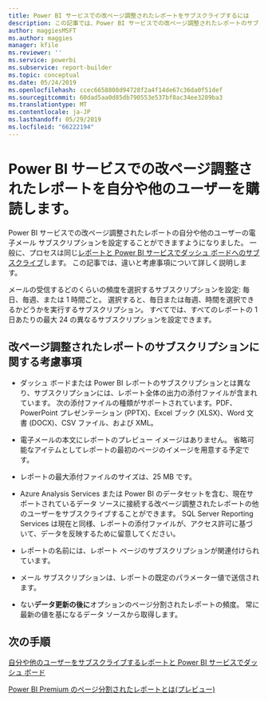 ```yaml
---
title: Power BI サービスでの改ページ調整されたレポートをサブスクライブするには
description: この記事では、Power BI サービスでの改ページ調整されたレポートのサブスクライブについて留意すべき点について説明します。
author: maggiesMSFT
ms.author: maggies
manager: kfile
ms.reviewer: ''
ms.service: powerbi
ms.subservice: report-builder
ms.topic: conceptual
ms.date: 05/24/2019
ms.openlocfilehash: ccec6658808d94728f2a4f14de67c36da0f51def
ms.sourcegitcommit: 60dad5aa0d85db790553e537bf8ac34ee3289ba3
ms.translationtype: MT
ms.contentlocale: ja-JP
ms.lasthandoff: 05/29/2019
ms.locfileid: "66222194"
---
```

# <a name="subscribe-yourself-and-others-to-paginated-reports-in-the-power-bi-service"></a>Power BI サービスでの改ページ調整されたレポートを自分や他のユーザーを購読します。 

Power BI サービスでの改ページ調整されたレポートの自分や他のユーザーの電子メール サブスクリプションを設定することができますようになりました。 一般に、プロセスは同じ[レポートと Power BI サービスでダッシュ ボードへのサブスクライブ](service-report-subscribe.md)します。 この記事では、違いと考慮事項について詳しく説明します。 

メールの受信するどのくらいの頻度を選択するサブスクリプションを設定: 毎日、毎週、または 1 時間ごと。 選択すると、毎日または毎週、時間を選択できるかどうかを実行するサブスクリプション。 すべてでは、すべてのレポートの 1 日あたりの最大 24 の異なるサブスクリプションを設定できます。 

## <a name="considerations-for-paginated-report-subscriptions"></a>改ページ調整されたレポートのサブスクリプションに関する考慮事項 

- ダッシュ ボードまたは Power BI レポートのサブスクリプションとは異なり、サブスクリプションには、レポート全体の出力の添付ファイルが含まれています。  次の添付ファイルの種類がサポートされています。PDF、PowerPoint プレゼンテーション (PPTX)、Excel ブック (XLSX)、Word 文書 (DOCX)、CSV ファイル、および XML。

- 電子メールの本文にレポートのプレビュー イメージはありません。  省略可能なアイテムとしてレポートの最初のページのイメージを用意する予定です。 

- レポートの最大添付ファイルのサイズは、25 MB です。 

- Azure Analysis Services または Power BI のデータセットを含む、現在サポートされているデータ ソースに接続する改ページ調整されたレポートの他のユーザーをサブスクライブすることができます。 SQL Server Reporting Services は現在と同様、レポートの添付ファイルが、アクセス許可に基づいて、データを反映するために留意してください。 

- レポートの名前には、レポート ページのサブスクリプションが関連付けられています。  

- メール サブスクリプションは、レポートの既定のパラメーター値で送信されます。 

- ない**データ更新の後に**オプションのページ分割されたレポートの頻度。 常に最新の値を基になるデータ ソースから取得します。 

## <a name="next-steps"></a>次の手順

[自分や他のユーザーをサブスクライブするレポートと Power BI サービスでダッシュ ボード](service-report-subscribe.md)

[Power BI Premium のページ分割されたレポートとは(プレビュー)](paginated-reports-report-builder-power-bi.md)
